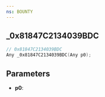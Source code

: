 ```yaml
---
ns: BOUNTY
---
```

## _0x81847C2134039BDC

```c
// 0x81847C2134039BDC
Any _0x81847C2134039BDC(Any p0);
```

## Parameters
* **p0**:

